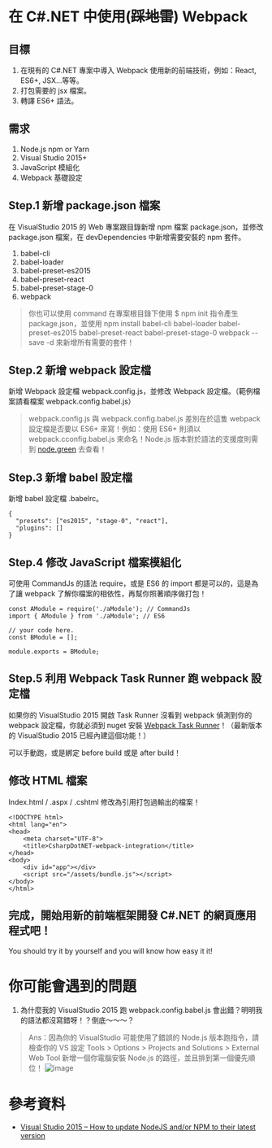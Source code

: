 # 在 C#.NET 中使用(~~踩地雷~~) Webpack

## 目標

1. 在現有的 C#.NET 專案中導入 Webpack 使用新的前端技術，例如：React, ES6+, JSX...等等。
2. 打包需要的 jsx 檔案。
3. 轉譯 ES6+ 語法。

## 需求

1. Node.js npm or Yarn
2. Visual Studio 2015+
3. JavaScript 模組化
4. Webpack 基礎設定

## Step.1 新增 package.json 檔案

在 VisualStudio 2015 的 Web 專案跟目錄新增 npm 檔案 package.json，並修改 package.json 檔案，在 devDependencies 中新增需要安裝的 npm 套件。

1. babel-cli
2. babel-loader
3. babel-preset-es2015
4. babel-preset-react
5. babel-preset-stage-0
6. webpack

> 你也可以使用 command 在專案根目錄下使用 $ npm init 指令產生 package.json，並使用 npm install babel-cli babel-loader babel-preset-es2015 babel-preset-react babel-preset-stage-0 webpack --save -d 來新增所有需要的套件！

## Step.2 新增 webpack 設定檔

新增 Webpack 設定檔 webpack.config.js，並修改 Webpack 設定檔。（範例檔案請看檔案 webpack.config.babel.js）

> webpack.config.js 與 webpack.config.babel.js 差別在於這隻 webpack 設定檔是否要以 ES6+ 來寫！例如：使用 ES6+ 則須以 webpack.cconfig.babel.js 來命名！Node.js 版本對於語法的支援度則需到 [node.green](node.green) 去查看！

## Step.3 新增 babel 設定檔

新增 babel 設定檔 .babelrc。

```
{
  "presets": ["es2015", "stage-0", "react"],
  "plugins": []
}
```

## Step.4 修改 JavaScript 檔案模組化

可使用 CommandJs 的語法 require，或是 ES6 的 import 都是可以的，這是為了讓 webpack 了解你檔案的相依性，再幫你照著順序做打包！

```
const AModule = require('./aModule'); // CommandJs
import { AModule } from './aModule'; // ES6

// your code here.
const BModule = [];

module.exports = BModule;
```

## Step.5 利用 Webpack Task Runner 跑 webpack 設定檔

如果你的 VisualStudio 2015 開啟 Task Runner 沒看到 webpack 偵測到你的 webpack 設定檔，你就必須到 nuget 安裝 [Webpack Task Runner](https://marketplace.visualstudio.com/items?itemName=MadsKristensen.WebPackTaskRunner)！（最新版本的 VisualStudio 2015 已經內建這個功能！）

可以手動跑，或是綁定 before build 或是 after build！

## 修改 HTML 檔案

Index.html / .aspx / .cshtml 修改為引用打包過輸出的檔案！

```
<!DOCTYPE html>
<html lang="en">
<head>
	<meta charset="UTF-8">
	<title>CsharpDotNET-webpack-integration</title>
</head>
<body>
	<div id="app"></div>
	<script src="/assets/bundle.js"></script>
</body>
</html>
```

## 完成，開始用新的前端框架開發 C#.NET 的網頁應用程式吧！

You should try it by yourself and you will know how easy it it!

# 你可能會遇到的問題

1. 為什麼我的 VisualStudio 2015 跑 webpack.config.babel.js 會出錯？明明我的語法都沒寫錯呀！？倒底～～～？

> Ans：因為你的 VisualStudio 可能使用了錯誤的 Node.js 版本跑指令，請檢查你的 VS 設定 Tools > Options > Projects and Solutions > External Web Tool 新增一個你電腦安裝 Node.js 的路徑，並且排到第一個優先順位！
> ![image](https://cdn.rawgit.com/mvpdw06/CsharpDotNET-webpack-integration/master/visual-studio-2015-nodejs-options-2.jpg)

# 參考資料

* [Visual Studio 2015 – How to update NodeJS and/or NPM to their latest version](http://www.ryadel.com/en/visual-studio-2015-update-nodejs-andor-npm-latest-version/)

